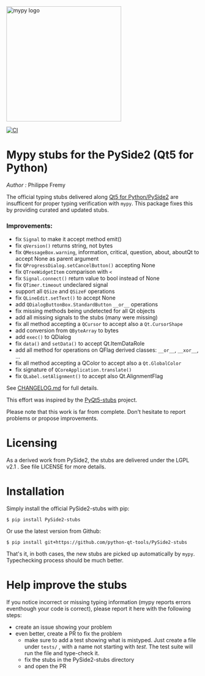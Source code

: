 <img src="http://mypy-lang.org/static/mypy_light.svg" alt="mypy logo" width="300px"/>

[![CI](https://github.com/python-qt-tools/PySide2-stubs/actions/workflows/ci.yml/badge.svg)](https://github.com/python-qt-tools/PySide2-stubs/actions/workflows/ci.yml)


# Mypy stubs for the PySide2 (Qt5 for Python)

*Author :* Philippe Fremy

The official typing stubs delivered along [Qt5 for Python/PySide2](https://pypi.org/project/PySide2/) are insufficent 
for proper typing verification with `mypy`. This package fixes this by providing curated and updated stubs.

### Improvements:
* fix `Signal` to make it accept method emit()
* fix `qVersion()` returns string, not bytes
* fix `QMessageBox.warning`, information, critical, question, about, aboutQt to accept None as parent argument
* fix `QProgressDialog.setCancelButton()` accepting None
* fix `QTreeWidgetItem` comparison with `<`
* fix `Signal.connect()` return value to bool instead of None
* fix `QTimer.timeout` undeclared signal
* support all `QSize` and `QSizeF` operations
* fix `QLineEdit.setText()` to accept None
* add `QDialogButtonBox.StandardButton` `__or__` operations
* fix missing methods being undetected for all Qt objects
* add all missing signals to the stubs (many were missing)
* fix all method accepting a `QCursor` to accept also a `Qt.CursorShape`
* add conversion from `QByteArray` to bytes
* add `exec()` to QDialog
* fix `data()` and `setData()` to accept Qt.ItemDataRole
* add all method for operations on QFlag derived classes: `__or__`, `__xor__`, ...
* fix all method accepting a QColor to accept also a `Qt.GlobalColor`
* fix signature of `QCoreApplication.translate()`
* fix `QLabel.setAlignment()` to accept also Qt.AlignmentFlag


See [CHANGELOG.md](CHANGELOG.md) for full details.

This effort was inspired by the [PyQt5-stubs](https://pypi.org/project/PyQt5-stubs/) project.

Please note that this work is far from complete. Don't hesitate to report problems or propose improvements.


# Licensing
As a derived work from PySide2, the stubs are delivered under the LGPL v2.1 . See file LICENSE for more details.


# Installation

Simply install the official PySide2-stubs with pip:

    $ pip install PySide2-stubs

Or use the latest version from Github:

    $ pip install git+https://github.com/python-qt-tools/PySide2-stubs


That's it, in both cases, the new stubs are picked up automatically by `mypy`. Typechecking process should be much better.


# Help improve the stubs

If you notice incorrect or missing typing information (mypy reports errors eventhough your code is correct), please report it
here with the following steps:

* create an issue showing your problem
* even better, create a PR to fix the problem
    * make sure to add a test showing what is mistyped. Just create a file under `tests/` , with a name
      not starting with *test*. The test suite will run the file and type-check it.
    * fix the stubs in the PySide2-stubs directory
    * and open the PR


